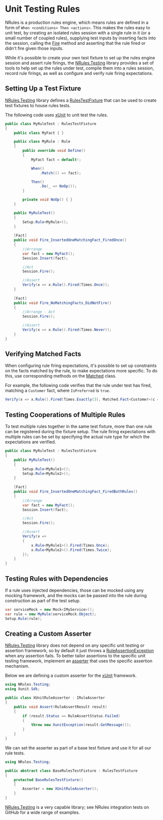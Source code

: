 # Unit Testing Rules

NRules is a production rules engine, which means rules are defined in a form of `When <conditions> Then <actions>`. This makes the rules easy to unit test, by creating an isolated rules session with a single rule in it (or a small number of coupled rules), supplying test inputs by inserting facts into the session, calling the [Fire](xref:NRules.ISession.Fire) method and asserting that the rule fired or didn't fire given those inputs.

While it's possible to create your own test fixture to set up the rules engine session and assert rule firings, the [NRules.Testing](xref:NRules.Testing) library provides a set of tools to help set up the rules under test, compile them into a rules session, record rule firings, as well as configure and verify rule firing expectations.

## Setting Up a Test Fixture
[NRules.Testing](xref:NRules.Testing) library defines a [RulesTestFixture](xref:NRules.Testing.RulesTestFixture) that can be used to create test fixtures to house rules tests.

The following code uses [xUnit](https://xunit.net/) to unit test the rules.

```c#
public class MyRuleTest : RulesTestFixture
{
    public class MyFact { }

    public class MyRule : Rule
    {
        public override void Define()
        {
            MyFact fact = default!;

            When()
                .Match(() => fact);

            Then()
                .Do(_ => NoOp());
        }

        private void NoOp() { }
    }

    public MyRuleTest()
    {
        Setup.Rule<MyRule>();
    }
    
    [Fact]
    public void Fire_InsertedOneMatchingFact_FiredOnce()
    {
        //Arrange
        var fact = new MyFact();
        Session.Insert(fact);

        //Act
        Session.Fire();

        //Assert
        Verify(x => x.Rule().Fired(Times.Once));
    }
    
    [Fact]
    public void Fire_NoMatchingFacts_DidNotFire()
    {
        //Arrange - Act
        Session.Fire();

        //Assert
        Verify(x => x.Rule().Fired(Times.Never));
    }
}
```

## Verifying Matched Facts
When configuring rule firing expectations, it's possible to set up constraints on the facts matched by the rule, to make expectations more specific. To do this, use corresponding methods on the [Matched](xref:NRules.Testing.Matched) class.

For example, the following code verifies that the rule under test has fired, matching a `Customer` fact, where `IsPreferred` is `true`.
```c#
Verify(x => x.Rule().Fired(Times.Exactly(3), Matched.Fact<Customer>(c => c.IsPreferred)));
```

## Testing Cooperations of Multiple Rules
To test multiple rules together in the same test fixture, more than one rule can be registered during the fixture setup. The rule firing expectations with multiple rules can be set by specifying the actual rule type for which the expectations are verified.

```c#
public class MyRuleTest : RulesTestFixture
{
    public MyRuleTest()
    {
        Setup.Rule<MyRule1>();
        Setup.Rule<MyRule2>();
    }
    
    [Fact]
    public void Fire_InsertedOneMatchingFact_FiredBothRules()
    {
        //Arrange
        var fact = new MyFact();
        Session.Insert(fact);

        //Act
        Session.Fire();

        //Assert
        Verify(x =>
        {
            x.Rule<MyRule1>().Fired(Times.Once);
            x.Rule<MyRule2>().Fired(Times.Twice);
        });
    }
}
```

## Testing Rules with Dependencies
If a rule uses injected dependencies, those can be mocked using any mocking framework, and the mocks can be passed into the rule during construction as part of the test setup.

```c#
var serviceMock = new Mock<IMyService>();
var rule = new MyRule(serviceMock.Object);
Setup.Rule(rule);
```

## Creating a Custom Asserter
[NRules.Testing](xref:NRules.Testing) library does not depend on any specific unit testing or assertion framework, so by default it just throws a [RuleAssertionException](xref:NRules.Testing.RuleAssertionException) when any assertion fails. To better tailor assertions to the specific unit testing framework, implement an [asserter](xref:NRules.Testing.IRuleAsserter) that uses the specific assertion mechanism.

Below we are defining a custom asserter for the [xUnit](https://xunit.net/) framework.

```c#
using NRules.Testing;
using Xunit.Sdk;

public class XUnitRuleAsserter : IRuleAsserter
{
    public void Assert(RuleAssertResult result)
    {
        if (result.Status == RuleAssertStatus.Failed)
        {
            throw new XunitException(result.GetMessage());
        }
    }
}
```

We can set the asserter as part of a base test fixture and use it for all our rule tests.

```c#
using NRules.Testing;

public abstract class BaseRulesTestFixture : RulesTestFixture
{
    protected BaseRulesTestFixture()
    {
        Asserter = new XUnitRuleAsserter();
    }
}
```

[NRules.Testing](xref:NRules.Testing) is a very capable library; see NRules integration tests on GitHub for a wide range of examples.
